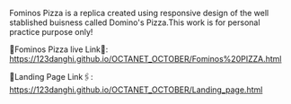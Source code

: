 Fominos Pizza is a replica created using responsive design of the well stablished buisness called Domino's Pizza.This work is for personal practice purpose only!

🍕Fominos Pizza live Link🔗: https://123danghi.github.io/OCTANET_OCTOBER/Fominos%20PIZZA.html

🚖Landing Page Link🖇️: https://123danghi.github.io/OCTANET_OCTOBER/Landing_page.html
